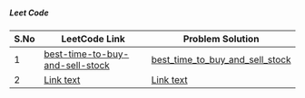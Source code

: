 ##### Leet Code

| S.No         | LeetCode Link     | Problem Solution |
|--------------|-----------|------------|
| 1 | [best-time-to-buy-and-sell-stock](https://leetcode.com/problems/best-time-to-buy-and-sell-stock/)      | [best_time_to_buy_and_sell_stock]((https://github.com/NikhilSharma-NS/go_programing/tree/master/leet_code/best_time_to_buy_and_sell_stock))        |
| 2 | [Link text](linkurl)      | [Link text](linkurl)        |

